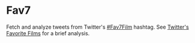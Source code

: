 # Fav7

Fetch and analyze tweets from Twitter's [#Fav7Film](https://twitter.com/search?q=%23Fav7Film&src=typd) hashtag.  See [Twitter's Favorite Films](http://www.billthelizard.com/2016/08/twitters-favorite-films.html) for a brief analysis.
